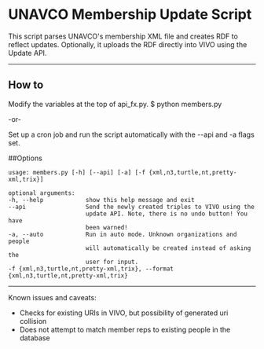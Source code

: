 # UNAVCO Membership Update Script
This script parses UNAVCO's membership XML file and creates RDF to reflect updates. Optionally, it uploads the RDF directly into VIVO using the Update API.
- - - -

## How to
Modify the variables at the top of api_fx.py.
$ python members.py

-or-

Set up a cron job and run the script automatically with the --api and -a flags set.

##Options
```
usage: members.py [-h] [--api] [-a] [-f {xml,n3,turtle,nt,pretty-xml,trix}]

optional arguments:
-h, --help            show this help message and exit
--api                 Send the newly created triples to VIVO using the
                      update API. Note, there is no undo button! You have
                      been warned!
-a, --auto            Run in auto mode. Unknown organizations and people
                      will automatically be created instead of asking the
                      user for input.
-f {xml,n3,turtle,nt,pretty-xml,trix}, --format {xml,n3,turtle,nt,pretty-xml,trix}
```

---
Known issues and caveats:

*	Checks for existing URIs in VIVO, but possibility of generated uri collision
*	Does not attempt to match member reps to existing people in the database
